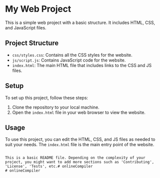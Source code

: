 # My Web Project

This is a simple web project with a basic structure. It includes HTML, CSS, and JavaScript files.

## Project Structure

- `css/styles.css`: Contains all the CSS styles for the website.
- `js/script.js`: Contains JavaScript code for the website.
- `index.html`: The main HTML file that includes links to the CSS and JS files.

## Setup

To set up this project, follow these steps:

1. Clone the repository to your local machine.
2. Open the `index.html` file in your web browser to view the website.

## Usage

To use this project, you can edit the HTML, CSS, and JS files as needed to suit your needs. The `index.html` file is the main entry point of the website.
```

This is a basic README file. Depending on the complexity of your project, you might want to add more sections such as 'Contributing', 'License', 'Tests', etc.# onlineCompiler
# onlineCompiler
